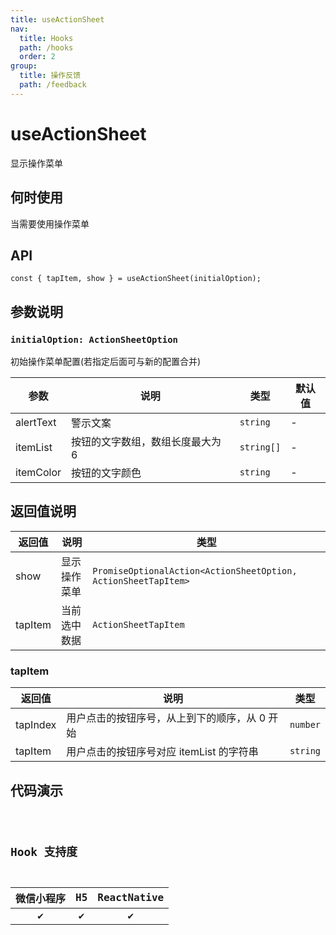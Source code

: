 ```yaml
---
title: useActionSheet
nav:
  title: Hooks
  path: /hooks
  order: 2
group:
  title: 操作反馈
  path: /feedback
---
```


# useActionSheet

显示操作菜单

## 何时使用

当需要使用操作菜单

## API

```tsx
const { tapItem, show } = useActionSheet(initialOption);
```

## 参数说明

### `initialOption: ActionSheetOption`

初始操作菜单配置(若指定后面可与新的配置合并)

| 参数      | 说明                             | 类型       | 默认值 |
| --------- | -------------------------------- | ---------- | ------ |
| alertText | 警示文案                         | `string`   | -      |
| itemList  | 按钮的文字数组，数组长度最大为 6 | `string[]` | -      |
| itemColor | 按钮的文字颜色                   | `string`   | -      |

## 返回值说明

| 返回值  | 说明         | 类型                                                           |
| ------- | ------------ | -------------------------------------------------------------- |
| show    | 显示操作菜单 | `PromiseOptionalAction<ActionSheetOption, ActionSheetTapItem>` |
| tapItem | 当前选中数据 | `ActionSheetTapItem`                                           |

### tapItem

| 返回值   | 说明                                          | 类型     |
| -------- | --------------------------------------------- | -------- |
| tapIndex | 用户点击的按钮序号，从上到下的顺序，从 0 开始 | `number` |
| tapItem  | 用户点击的按钮序号对应 itemList 的字符串      | `string` |

## 代码演示

<code src="useActionSheet/index" group="feedback" />

## Hook 支持度

| 微信小程序 | H5  | ReactNative |
| :--------: | :-: | :---------: |
|     ✔️     | ✔️  |     ✔️      |
